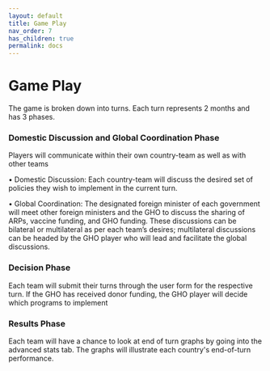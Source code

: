 ```yaml
---
layout: default
title: Game Play
nav_order: 7
has_children: true
permalink: docs
---
```


# Game Play

The game is broken down into turns. Each turn represents 2 months and has 3 phases.

### Domestic Discussion and Global Coordination Phase
Players will communicate within their own country-team as well as with other teams

•	Domestic Discussion: Each country-team will discuss the desired set of policies they wish to implement in the current turn. 

•	Global Coordination: The designated foreign minister of each government will meet other foreign ministers and the GHO to discuss the sharing of ARPs, 
vaccine funding, and GHO funding. These discussions can be bilateral or multilateral as per each team’s desires; multilateral discussions can be headed by the 
GHO player who will lead and facilitate the global discussions.

### Decision Phase
Each team will submit their turns through the user form for the respective turn. 
If the GHO has received donor funding, the GHO player will decide which programs to implement

### Results Phase
Each team will have a chance to look at end of turn graphs by going into the advanced stats tab. The graphs will illustrate each country's end-of-turn performance.
